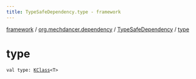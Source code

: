 ```yaml
---
title: TypeSafeDependency.type - framework
---
```


[framework](../../index.html) / [org.mechdancer.dependency](../index.html) / [TypeSafeDependency](index.html) / [type](./type.html)

# type

`val type: `[`KClass`](https://kotlinlang.org/api/latest/jvm/stdlib/kotlin.reflect/-k-class/index.html)`<T>`